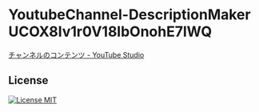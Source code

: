 # YoutubeChannel-DescriptionMaker UCOX8Iv1r0V18lbOnohE7lWQ

[チャンネルのコンテンツ - YouTube Studio](https://studio.youtube.com/channel/UCOX8Iv1r0V18lbOnohE7lWQ/videos/upload?filter=%5B%5D&amp;sort=%7B%22columnType%22%3A%22date%22%2C%22sortOrder%22%3A%22DESCENDING%22%7D)

## License

[![License MIT](https://upload.wikimedia.org/wikipedia/commons/0/0c/MIT_logo.svg)](LICENSE)
